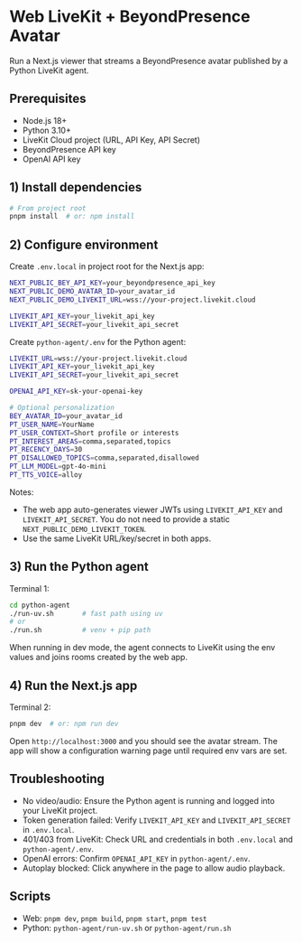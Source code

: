 # Web LiveKit + BeyondPresence Avatar

Run a Next.js viewer that streams a BeyondPresence avatar published by a Python LiveKit agent.

## Prerequisites

- Node.js 18+
- Python 3.10+
- LiveKit Cloud project (URL, API Key, API Secret)
- BeyondPresence API key
- OpenAI API key

## 1) Install dependencies

```bash
# From project root
pnpm install  # or: npm install
```

## 2) Configure environment

Create `.env.local` in project root for the Next.js app:

```bash
NEXT_PUBLIC_BEY_API_KEY=your_beyondpresence_api_key
NEXT_PUBLIC_DEMO_AVATAR_ID=your_avatar_id
NEXT_PUBLIC_DEMO_LIVEKIT_URL=wss://your-project.livekit.cloud

LIVEKIT_API_KEY=your_livekit_api_key
LIVEKIT_API_SECRET=your_livekit_api_secret
```

Create `python-agent/.env` for the Python agent:

```bash
LIVEKIT_URL=wss://your-project.livekit.cloud
LIVEKIT_API_KEY=your_livekit_api_key
LIVEKIT_API_SECRET=your_livekit_api_secret

OPENAI_API_KEY=sk-your-openai-key

# Optional personalization
BEY_AVATAR_ID=your_avatar_id
PT_USER_NAME=YourName
PT_USER_CONTEXT=Short profile or interests
PT_INTEREST_AREAS=comma,separated,topics
PT_RECENCY_DAYS=30
PT_DISALLOWED_TOPICS=comma,separated,disallowed
PT_LLM_MODEL=gpt-4o-mini
PT_TTS_VOICE=alloy
```

Notes:
- The web app auto-generates viewer JWTs using `LIVEKIT_API_KEY` and `LIVEKIT_API_SECRET`. You do not need to provide a static `NEXT_PUBLIC_DEMO_LIVEKIT_TOKEN`.
- Use the same LiveKit URL/key/secret in both apps.

## 3) Run the Python agent

Terminal 1:

```bash
cd python-agent
./run-uv.sh       # fast path using uv
# or
./run.sh          # venv + pip path
```

When running in dev mode, the agent connects to LiveKit using the env values and joins rooms created by the web app.

## 4) Run the Next.js app

Terminal 2:

```bash
pnpm dev  # or: npm run dev
```

Open `http://localhost:3000` and you should see the avatar stream. The app will show a configuration warning page until required env vars are set.

## Troubleshooting

- No video/audio: Ensure the Python agent is running and logged into your LiveKit project.
- Token generation failed: Verify `LIVEKIT_API_KEY` and `LIVEKIT_API_SECRET` in `.env.local`.
- 401/403 from LiveKit: Check URL and credentials in both `.env.local` and `python-agent/.env`.
- OpenAI errors: Confirm `OPENAI_API_KEY` in `python-agent/.env`.
- Autoplay blocked: Click anywhere in the page to allow audio playback.

## Scripts

- Web: `pnpm dev`, `pnpm build`, `pnpm start`, `pnpm test`
- Python: `python-agent/run-uv.sh` or `python-agent/run.sh`


